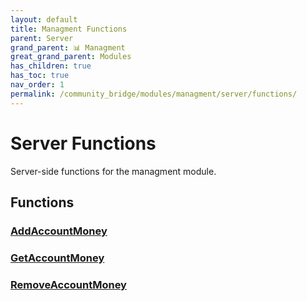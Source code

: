 ```yaml
---
layout: default
title: Managment Functions
parent: Server
grand_parent: 📊 Managment
great_grand_parent: Modules
has_children: true
has_toc: true
nav_order: 1
permalink: /community_bridge/modules/managment/server/functions/
---
```


# Server Functions
Server-side functions for the managment module.

## Functions

### [AddAccountMoney](AddAccountMoney)
### [GetAccountMoney](GetAccountMoney)
### [RemoveAccountMoney](RemoveAccountMoney)
